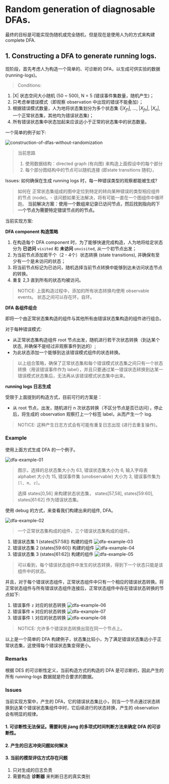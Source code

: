
# Random generation of diagnosable DFAs.

最终的目标是可能实现伪随机或完全随机，但是现在是使用人为的方式来构建 complete DFA.

## 1. Constructing a DFA to generate running logs.

现阶段，首先考虑人为构造一个简单的、可诊断的 DFA，以生成可供实验的数据 (running-logs)。

> Conditions:

1. |X| 状态空间大小随机 (50 ~ 500), N = 5 (错误事件集数量，随机产生)；
2. 只考虑单错误模式（即观察 observation 中出现的错误不能叠加）；
3. 根据错误模式数量，人为地将状态集划分为多个状态集 (|$X_{f1}$|, ..., |$X_{fn}$|, |$X_n$|, 一个正常状态集，其他均为错误状态集)；
4. 所有错误状态集中状态加起来应该远小于正常的状态集中的状态数量。

一个简单的例子如下:

![construction-of-dfas-without-randomization](./images/non-randomly-construction-of-dfas-with-faulty-events.png)

> 当前思路
> 1. 使用数据结构：directed graph (有向图) 来构造上面假设中的每个部分
> 2. 每个部分图结构中的节点可以随机连接 (即state transitions 随机)，

Issues: 如何确保在生成 running logs 时，每一种错误类型的观察都能被生成?
> 如何在 正常状态集组成的图中定位到特定的转向某种错误的类型相应组件的节点 (node)。- 该问题如果无法解决，将有可能一直在一个图组件中循环跑。
> **当前解决方案：使用一个数组来记录已访问节点，然后找到指向的下一个节点为需要特定错误节点的的节点。**

当前实现方案:

**DFA component 构造策略**

1. 在构造每个 DFA component 时，为了能够快速完成构造，人为地将给定状态分为 **已访问** ``visited`` 和 **未访问** ``unvisited``, 从一个初节点出发；
2. 为当前节点添加若干个（2 - 4个）状态转换 (state transitions), 并确保有至少有一个是未访问的状态；
3. 将当前节点标记为已访问，随机选择当前节点转换中能够到达未访问状态节点的转换。
4. 重复 2,3 直到所有的状态均被访问。

> NOTICE: 上面构造过程中，添加的所有状态转换均使用 observable events。 状态之间可以存在环，自环。

**DFA 各组件组合**

即将一个由正常状态集构造的组件与其他所有由错误状态集构造的组件进行组合。

对于每种错误模式:
- 从正常状态集构造组件 root 节点出发，随机进行若干次状态转换（到达某个状态, 并确保不是经过非观察事件到达的）;
- 为此状态添加一个能够到达该错误模式组件的状态转换。

> 以上组合策略，确保了正常状态集和每个错误模式状态集之间只有一个状态转换（用该错误事件作为 label），并且只要通过某一错误状态转换到达某一错误模式状态集后，无法再从该错误模式状态集中出来。

**running logs 日志生成**

受限于上面提到的构造方式，目前可行的方案是：
- 从 root 节点，出发，随机进行 n 次状态转换（不区分节点是否已访问），停止后，将生成的 observation 观察打上一个标签 label，从而产生一个 log.

> NOTICE: 这种产生日志方式会有可能有重复日志出现 (进行去重复操作)。

### Example

使用上面方式生成 DFA 的一个例子。

![dfa-example-01](./images/DFA-construction-examle-01.png)
> 图示，选择的总状态集大小为 63, 错误状态集大小为 6, 输入字母表 alphabet 大小为 15, 错误事件集 (unobservable) 大小为 3, 错误事件集为 ``[l, m, z]``。
>
> 选择 states[0,56] 来构建状态状态集， states[57,58], states[59:60], states[61:62] 作为错误状态集。

使用 debug 的方式，来查看我们构建出来的组件, DFA。

![dfa-example-02](./images/DFA-construction-examle-02.png)
> 一个正常状态集构成的组件，三个错误状态集构成的组件。

1. 错误状态集 1 (states[57:58]) 构建的组件
![dfa-example-03](./images/DFA-construction-examle-03_faulty_1.png)
2. 错误状态集 2 (states[59:60]) 构建的组件
![dfa-example-04](./images/DFA-construction-examle-03_faulty_2.png)
3. 错误状态集 3 (states[61:62]) 构建的组件
![dfa-example-05](./images/DFA-construction-examle-03_faulty_3.png)

> 可以看到，每个错误状态组件中发生的状态转换，得到下一个状态只能是该组件中的状态。

并且，对于每个错误状态组件，正常状态组件中只有一个相应的错误状态转换。将正常状态组件与所有错误状态组件连接后，正常状态组件中存在错误状态转换的节点如下:

1. 错误事件 ``z`` 对应的状态转换
![dfa-example-06](./images/DFA-construction-examle-04_faulty_1.png)
2. 错误事件 ``m`` 对应的状态转换
![dfa-example-07](./images/DFA-construction-examle-04_faulty_2.png)
3. 错误事件 ``l`` 对应的状态转换
![dfa-example-08](./images/DFA-construction-examle-04_faulty_3.png)

> NOTICE: 允许多个错误状态转换出现在同一个节点上。

以上是一个简单的 DFA 构建例子，状态集比较小，为了满足错误状态集远小于正常状态集，这使得每个错误状态集变得更小。

### Remarks

根据 DES 的可诊断性定义，当前构造方式的构造的 DFA 是可诊断的，因此产生的所有 running-logs 数据就是符合要求的数据。

### Issues

当前实现方案中，产生的 DFA，它的错误状态集比小，则当一个节点通过状态转换到达某个错误状态集组件中时，它后续进行的状态转换，产生的 observation 会有明显的规律。

#### 1. 可诊断性无法保证。需要利用 jiang 的多项式时间判断方法来确定 DFA 的可诊断性。

#### 2. 产生的日志冲突问题如何解决

#### 3. 当前的模型评估方式存在问题

1. 只对生成的日志负责
2. 需要构造 **诊断器** 来判断日志的真实类别 
